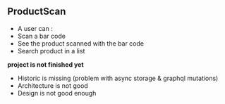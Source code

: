## ProductScan ##

- A user can :
- Scan a bar code
- See the product scanned with the bar code
- Search product in a list

**project is not finished yet**

- Historic is missing (problem with async storage & graphql mutations)
- Architecture is not good
- Design is not good enough